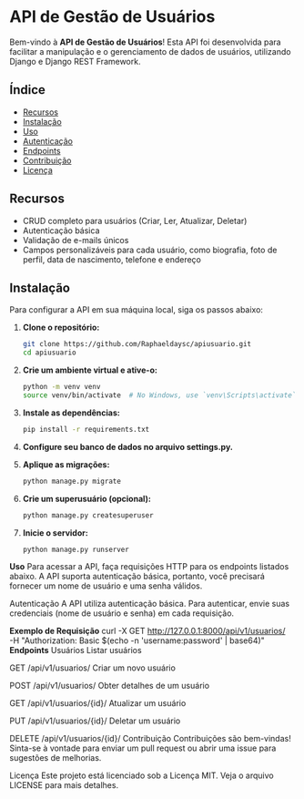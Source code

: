 # API de Gestão de Usuários

Bem-vindo à **API de Gestão de Usuários**! Esta API foi desenvolvida para facilitar a manipulação e o gerenciamento de dados de usuários, utilizando Django e Django REST Framework.

## Índice

- [Recursos](#recursos)
- [Instalação](#instalação)
- [Uso](#uso)
- [Autenticação](#autenticação)
- [Endpoints](#endpoints)
- [Contribuição](#contribuição)
- [Licença](#licença)

## Recursos

- CRUD completo para usuários (Criar, Ler, Atualizar, Deletar)
- Autenticação básica
- Validação de e-mails únicos
- Campos personalizáveis para cada usuário, como biografia, foto de perfil, data de nascimento, telefone e endereço

## Instalação

Para configurar a API em sua máquina local, siga os passos abaixo:

1. **Clone o repositório:**
   ```bash
   git clone https://github.com/Raphaeldaysc/apiusuario.git
   cd apiusuario
2. **Crie um ambiente virtual e ative-o:**
   ```bash
   python -m venv venv
   source venv/bin/activate  # No Windows, use `venv\Scripts\activate`
3. **Instale as dependências:**

   ```bash
   pip install -r requirements.txt
4. **Configure seu banco de dados no arquivo settings.py.**

5. **Aplique as migrações:**

   ```bash
   python manage.py migrate
6. **Crie um superusuário (opcional):**

   ```bash
   python manage.py createsuperuser
7. **Inicie o servidor:**
   ```bash
   python manage.py runserver
**Uso**
Para acessar a API, faça requisições HTTP para os endpoints listados abaixo. A API suporta autenticação básica, portanto, você precisará fornecer um nome de usuário e uma senha válidos.

Autenticação
A API utiliza autenticação básica. Para autenticar, envie suas credenciais (nome de usuário e senha) em cada requisição.

**Exemplo de Requisição**
   curl -X GET http://127.0.0.1:8000/api/v1/usuarios/ \
        -H "Authorization: Basic $(echo -n 'username:password' | base64)"
**Endpoints**
Usuários
Listar usuários

GET /api/v1/usuarios/
Criar um novo usuário

POST /api/v1/usuarios/
Obter detalhes de um usuário

GET /api/v1/usuarios/{id}/
Atualizar um usuário

PUT /api/v1/usuarios/{id}/
Deletar um usuário

DELETE /api/v1/usuarios/{id}/
Contribuição
Contribuições são bem-vindas! Sinta-se à vontade para enviar um pull request ou abrir uma issue para sugestões de melhorias.

Licença
Este projeto está licenciado sob a Licença MIT. Veja o arquivo LICENSE para mais detalhes.
